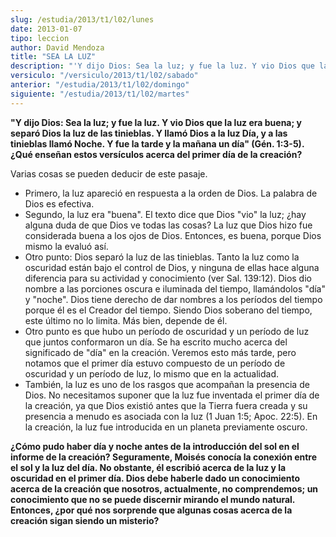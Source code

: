 ```yaml
---
slug: /estudia/2013/t1/l02/lunes
date: 2013-01-07
tipo: leccion
author: David Mendoza
title: "SEA LA LUZ"
description: "'Y dijo Dios: Sea la luz; y fue la luz. Y vio Dios que la luz era buena; y  separó Dios la luz de las tinieblas. Y llamó Dios a la luz Día, y a las  tinieblas llamó Noche. Y fue la tarde y la mañana un día' (Gén. 1:3-5). ¿Qué  enseñan estos versículos acerca del primer día de ..."
versiculo: "/versiculo/2013/t1/l02/sabado"
anterior: "/estudia/2013/t1/l02/domingo"
siguiente: "/estudia/2013/t1/l02/martes"
---
```


**"Y dijo Dios: Sea la luz; y fue la luz. Y vio Dios que la luz era buena; y separó Dios la luz de las tinieblas. Y llamó Dios a la luz Día, y a las tinieblas llamó Noche. Y fue la tarde y la mañana un día" (Gén. 1:3-5). ¿Qué enseñan estos versículos acerca del primer día de la creación?**

Varias cosas se pueden deducir de este pasaje.

-  Primero, la luz apareció en respuesta a la orden de Dios. La palabra de Dios es efectiva.
-  Segundo, la luz era "buena". El texto dice que Dios "vio" la luz; ¿hay alguna duda de que Dios ve todas las cosas? La luz que Dios hizo fue considerada buena a los ojos de Dios. Entonces, es buena, porque Dios mismo la evaluó así.
-  Otro punto: Dios separó la luz de las tinieblas. Tanto la luz como la oscuridad están bajo el control de Dios, y ninguna de ellas hace alguna diferencia para su actividad y conocimiento (ver Sal. 139:12). Dios dio nombre a las porciones oscura e iluminada del tiempo, llamándolos "día" y "noche". Dios tiene derecho de dar nombres a los períodos del tiempo porque él es el Creador del tiempo. Siendo Dios soberano del tiempo, este último no lo limita. Más bien, depende de él.
-  Otro punto es que hubo un período de oscuridad y un período de luz que juntos conformaron un día. Se ha escrito mucho acerca del significado de "día" en la creación. Veremos esto más tarde, pero notamos que el primer día estuvo compuesto de un período de oscuridad y un período de luz, lo mismo que en la actualidad.
-  También, la luz es uno de los rasgos que acompañan la presencia de Dios. No necesitamos suponer que la luz fue inventada el primer día de la creación, ya que Dios existió antes que la Tierra fuera creada y su presencia a menudo es asociada con la luz (1 Juan 1:5; Apoc. 22:5). En la creación, la luz fue introducida en un planeta previamente oscuro.

**¿Cómo pudo haber día y noche antes de la introducción del sol en el informe de la creación? Seguramente, Moisés conocía la conexión entre el sol y la luz del día. No obstante, él escribió acerca de la luz y la oscuridad en el primer día. Dios debe haberle dado un conocimiento acerca de la creación que nosotros, actual­mente, no comprendemos; un conocimiento que no se puede discernir mirando el mundo natural. Entonces, ¿por qué nos sorprende que algunas cosas acerca de la creación sigan siendo un misterio?**

